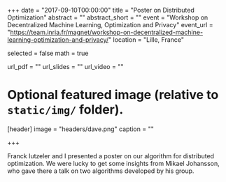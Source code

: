 +++
date = "2017-09-10T00:00:00"
title = "Poster on Distributed Optimization"
abstract = ""
abstract_short = ""
event = "Workshop on Decentralized Machine Learning, Optimization and Privacy"
event_url = "https://team.inria.fr/magnet/workshop-on-decentralized-machine-learning-optimization-and-privacy/"
location = "Lille, France"

selected = false
math = true

url_pdf = ""
url_slides = ""
url_video = ""

# Optional featured image (relative to `static/img/` folder).
[header]
image = "headers/dave.png"
caption = ""

+++

Franck Iutzeler and I presented a poster on our algorithm for distributed optimization. We were lucky to get some insights from Mikael Johansson, who gave there a talk on two algorithms developed by his group.
